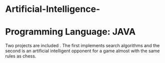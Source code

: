 # Artificial-Intelligence-
# Programming Language: JAVA

Two projects are included . The first implements search algorithms and the second is an artificial intelligent opponent for a game almost with the same rules as chess.
